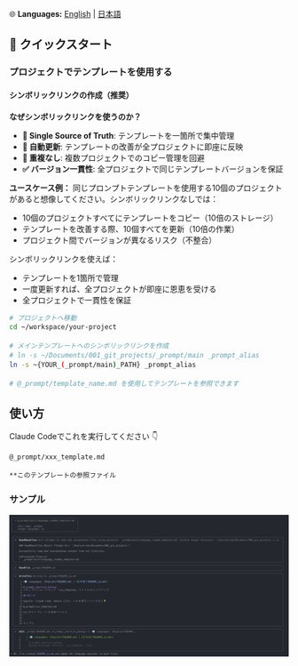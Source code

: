 🌐 **Languages:** [English](README.md) | [日本語](README_ja.md)

## 🚀 クイックスタート

### プロジェクトでテンプレートを使用する

#### シンボリックリンクの作成（推奨）

**なぜシンボリックリンクを使うのか？**
- **📁 Single Source of Truth**: テンプレートを一箇所で集中管理
- **🔄 自動更新**: テンプレートの改善が全プロジェクトに即座に反映
- **🚫 重複なし**: 複数プロジェクトでのコピー管理を回避
- **✅ バージョン一貫性**: 全プロジェクトで同じテンプレートバージョンを保証


**ユースケース例：**
同じプロンプトテンプレートを使用する10個のプロジェクトがあると想像してください。シンボリックリンクなしでは：
- 10個のプロジェクトすべてにテンプレートをコピー（10倍のストレージ）
- テンプレートを改善する際、10個すべてを更新（10倍の作業）
- プロジェクト間でバージョンが異なるリスク（不整合）

シンボリックリンクを使えば：
- テンプレートを1箇所で管理
- 一度更新すれば、全プロジェクトが即座に恩恵を受ける
- 全プロジェクトで一貫性を保証

```bash
# プロジェクトへ移動
cd ~/workspace/your-project

# メインテンプレートへのシンボリックリンクを作成
# ln -s ~/Documents/001_git_projects/_prompt/main _prompt_alias
ln -s ~{YOUR_(_prompt/main)_PATH} _prompt_alias

# @_prompt/template_name.md を使用してテンプレートを参照できます
```

## 使い方

Claude Codeでこれを実行してください 👇
```
@_prompt/xxx_template.md

**このテンプレートの参照ファイル
```

### サンプル
![usage_sample](usage_sample.png)